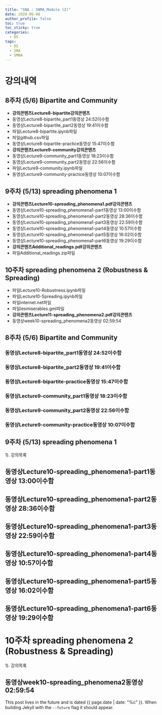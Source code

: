 ```yaml
---
title: "SNA : SNMA_Module (2)"
date: 2020-06-08
author_profile: false
toc: true
toc_sticky: true
categories:
  - DS
tags:
  - DS
  - SNA
  - SMNA
---
```


# 강의내역 
## 8주차 (5/6) Bipartite and Community

- **강의콘텐츠Lecture8-bipartite강의콘텐츠**
- 동영상Lecture8-bipartite_part1동영상 24:52이수함
- 동영상Lecture8-bipartite_part2동영상 19:41이수함
- 파일Lecture8-bipartite.ipynb파일
- 파일github.csv파일
- 동영상Lecture8-bipartite-practice동영상 15:47이수함
- **강의콘텐츠Lecture9-community강의콘텐츠**
- 동영상Lecture9-community_part1동영상 18:23이수함
- 동영상Lecture9-community_part2동영상 22:56이수함
- 파일Lecture9-community.ipynb파일
- 동영상Lecture9-community-practice동영상 10:07이수함

## 9주차 (5/13) spreading phenomena 1

- **강의콘텐츠Lecture10-spreading_phenomena1.pdf강의콘텐츠**
- 동영상Lecture10-spreading_phenomena1-part1동영상 13:00이수함
- 동영상Lecture10-spreading_phenomena1-part2동영상 28:36이수함
- 동영상Lecture10-spreading_phenomena1-part3동영상 22:59이수함
- 동영상Lecture10-spreading_phenomena1-part4동영상 10:57이수함
- 동영상Lecture10-spreading_phenomena1-part5동영상 16:02이수함
- 동영상Lecture10-spreading_phenomena1-part6동영상 19:29이수함
- **강의콘텐츠Additional_readings.pdf강의콘텐츠**
- 파일Additional_readings.zip파일

## 10주차 spreading phenomena 2 (Robustness & Spreading)

- 파일Lecture10-Robustness.ipynb파일
- 파일Lecture10-Spreading.ipynb파일
- 파일internet.net파일
- 파일lesmiserables.gml파일
- **강의콘텐츠Lecture11-spreading_phenomena2.pdf강의콘텐츠**
- 동영상week10-spreading_phenomena2동영상 02:59:54





## 8주차 (5/6) Bipartite and Community

### 동영상Lecture8-bipartite_part1동영상 24:52이수함
### 동영상Lecture8-bipartite_part2동영상 19:41이수함 
### 동영상Lecture8-bipartite-practice동영상 15:47이수함 
### 동영상Lecture9-community_part1동영상 18:23이수함
### 동영상Lecture9-community_part2동영상 22:56이수함 
### 동영상Lecture9-community-practice동영상 10:07이수함


## 9주차 (5/13) spreading phenomena 1

1). 강의목록
## 동영상Lecture10-spreading_phenomena1-part1동영상 13:00이수함
## 동영상Lecture10-spreading_phenomena1-part2동영상 28:36이수함
## 동영상Lecture10-spreading_phenomena1-part3동영상 22:59이수함
## 동영상Lecture10-spreading_phenomena1-part4동영상 10:57이수함
## 동영상Lecture10-spreading_phenomena1-part5동영상 16:02이수함
## 동영상Lecture10-spreading_phenomena1-part6동영상 19:29이수함  

# 10주차 spreading phenomena 2 (Robustness & Spreading)
1). 강의목록 
## 동영상week10-spreading_phenomena2동영상 02:59:54



This post lives in the future and is dated {{ page.date | date: "%c" }}. When building Jekyll with the `--future` flag it should appear.
